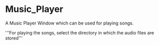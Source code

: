 # Music_Player
A Music Player Window which can be used for playing songs.

'''For playing the songs, select the directory in which the audio files are stored'''
